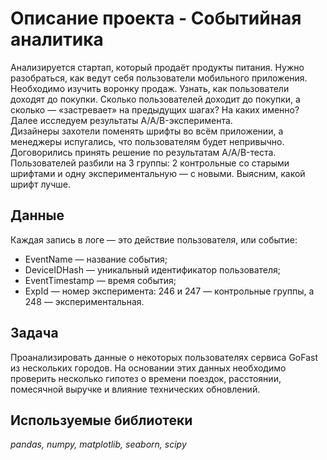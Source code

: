 

# Описание проекта - Событийная аналитика
Анализируется стартап, который продаёт продукты питания. Нужно разобраться, как ведут себя пользователи мобильного приложения. 
Необходимо изучить воронку продаж. Узнать, как пользователи доходят до покупки. Сколько пользователей доходит до покупки, а сколько — «застревает» на предыдущих шагах? На каких именно?
Далее исследуем результаты A/A/B-эксперимента.  
Дизайнеры захотели поменять шрифты во всём приложении, а менеджеры испугались, что пользователям будет непривычно. Договорились принять решение по результатам A/A/B-теста. Пользователей разбили на 3 группы: 2 контрольные со старыми шрифтами и одну экспериментальную — с новыми. Выясним, какой шрифт лучше.

## Данные

Каждая запись в логе — это действие пользователя, или событие: 
- EventName — название события;
- DeviceIDHash — уникальный идентификатор пользователя;
- EventTimestamp — время события;
- ExpId — номер эксперимента: 246 и 247 — контрольные группы, а 248 — экспериментальная.

## Задача

Проанализировать данные о некоторых пользователях  сервиса GoFast из нескольких городов. На основании этих данных необходимо проверить несколько гипотез о времени поездок, расстоянии, помесячной выручке и влияние технических обновлений.


## Используемые библиотеки
*pandas, numpy, matplotlib, seaborn, scipy*
